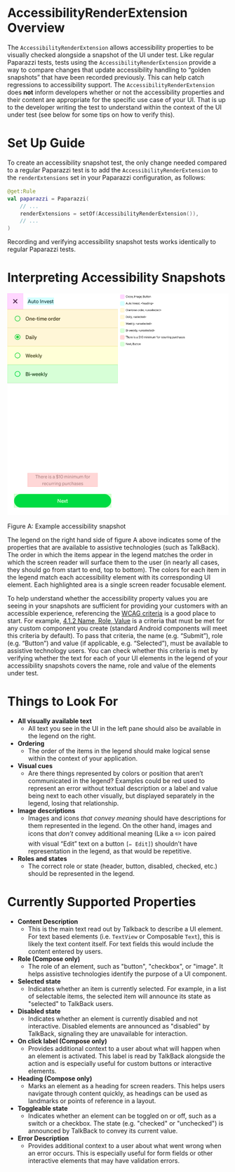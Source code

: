 # AccessibilityRenderExtension Overview

The `AccessibilityRenderExtension` allows accessibility properties to be visually checked alongside a snapshot of the UI under test. Like regular Paparazzi tests, tests using the `AccessibilityRenderExtension` provide a way to compare changes that update accessibility handling to “golden snapshots” that have been recorded previously. This can help catch regressions to accessibility support. The `AccessibilityRenderExtension` does **not** inform developers whether or not the accessibility properties and their content are appropriate for the specific use case of your UI. That is up to the developer writing the test to understand within the context of the UI under test (see below for some tips on how to verify this).

# Set Up Guide

To create an accessibility snapshot test, the only change needed compared to a regular Paparazzi test is to add the `AccessibilityRenderExtension` to the `renderExtensions` set in your Paparazzi configuration, as follows:

```kotlin
@get:Rule
val paparazzi = Paparazzi(
	// ...
	renderExtensions = setOf(AccessibilityRenderExtension()),
	// ...
)
```

Recording and verifying accessibility snapshot tests works identically to regular Paparazzi tests.

# Interpreting Accessibility Snapshots

![Figure A: Example accessibility snapshot](images/accessibility_snapshot_example.png)

Figure A: Example accessibility snapshot

The legend on the right hand side of figure A above indicates some of the properties that are available to assistive technologies (such as TalkBack). The order in which the items appear in the legend matches the order in which the screen reader will surface them to the user (in nearly all cases, they should go from start to end, top to bottom). The colors for each item in the legend match each accessibility element with its corresponding UI element. Each highlighted area is a single screen reader focusable element.

To help understand whether the accessibility property values you are seeing in your snapshots are sufficient for providing your customers with an accessible experience, referencing the [WCAG criteria](https://www.w3.org/TR/WCAG22/) is a good place to start. For example, [4.1.2 Name, Role, Value](https://www.w3.org/TR/WCAG22/#name-role-value) is a criteria that must be met for any custom component you create (standard Android components will meet this criteria by default). To pass that criteria, the name (e.g. “Submit”), role (e.g. “Button”) and value (if applicable, e.g. “Selected”), must be available to assistive technology users. You can check whether this criteria is met by verifying whether the text for each of your UI elements in the legend of your accessibility snapshots covers the name, role and value of the elements under test.

# Things to Look For

- **All visually available text**
    - All text you see in the UI in the left pane should also be available in the legend on the right.
- **Ordering**
    - The order of the items in the legend should make logical sense within the context of your application.
- **Visual cues**
    - Are there things represented by colors or position that aren’t communicated in the legend? Examples could be red used to represent an error without textual description or a label and value being next to each other visually, but displayed separately in the legend, losing that relationship.
- **Image descriptions**
    - Images and icons *that convey meaning* should have descriptions for them represented in the legend. On the other hand, images and icons that *don’t* convey additional meaning (Like a ✏️ icon paired with visual “Edit” text on a button `[✏️ Edit]`) shouldn’t have representation in the legend, as that would be repetitive.
- **Roles and states**
    - The correct role or state (header, button, disabled, checked, etc.) should be represented in the legend.

# Currently Supported Properties

- **Content Description**
    - This is the main text read out by Talkback to describe a UI element. For text based elements (i.e. `TextView` or Composable `Text`), this is likely the text content itself. For text fields this would include the content entered by users.
- **Role (Compose only)**
    - The role of an element, such as "button", "checkbox", or "image". It helps assistive technologies identify the purpose of a UI component.
- **Selected state**
    - Indicates whether an item is currently selected. For example, in a list of selectable items, the selected item will announce its state as "selected" to TalkBack users.
- **Disabled state**
    - Indicates whether an element is currently disabled and not interactive. Disabled elements are announced as "disabled" by TalkBack, signaling they are unavailable for interaction.
- **On click label (Compose only)**
    - Provides additional context to a user about what will happen when an element is activated. This label is read by TalkBack alongside the action and is especially useful for custom buttons or interactive elements.
- **Heading (Compose only)**
    - Marks an element as a heading for screen readers. This helps users navigate through content quickly, as headings can be used as landmarks or points of reference in a layout.
- **Toggleable state**
    - Indicates whether an element can be toggled on or off, such as a switch or a checkbox. The state (e.g. "checked" or "unchecked") is announced by TalkBack to convey its current value.
- **Error Description**
  - Provides additional context to a user about what went wrong when an error occurs. This is especially useful for form fields or other interactive elements that may have validation errors.
